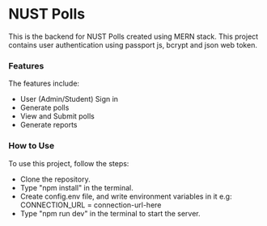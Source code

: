 # NUST Polls

This is the backend for NUST Polls created using MERN stack. This project contains user authentication using passport js, bcrypt and json web token.

### Features

The features include:
 - User (Admin/Student) Sign in
 - Generate polls
 - View and Submit polls
 - Generate reports

### How to Use

To use this project, follow the steps:
 - Clone the repository.
 - Type "npm install" in the terminal.
 - Create config.env file, and write environment variables in it e.g: CONNECTION_URL = connection-url-here
 - Type "npm run dev" in the terminal to start the server.
